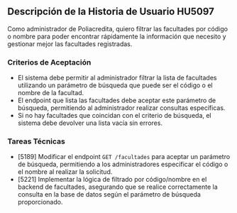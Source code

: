 ## Descripción de la Historia de Usuario HU5097
 Como administrador de Poliacredita, quiero filtrar las facultades por código o nombre para poder encontrar rápidamente la información que necesito y gestionar mejor las facultades registradas.
 ### Criterios de Aceptación
- El sistema debe permitir al administrador filtrar la lista de facultades utilizando un parámetro de búsqueda que puede ser el código o el nombre de la facultad.
- El endpoint que lista las facultades debe aceptar este parámetro de búsqueda, permitiendo al administrador realizar consultas específicas.
- Si no hay facultades que coincidan con el criterio de búsqueda, el sistema debe devolver una lista vacía sin errores.
 ### Tareas Técnicas
- [5189] Modificar el endpoint `GET /facultades` para aceptar un parámetro de búsqueda, permitiendo a los administradores especificar el código o el nombre al realizar la solicitud.
- [5221] Implementar la lógica de filtrado por código/nombre en el backend de facultades, asegurando que se realice correctamente la consulta en la base de datos según el parámetro de búsqueda proporcionado.
